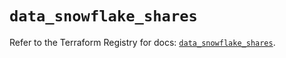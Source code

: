# `data_snowflake_shares`

Refer to the Terraform Registry for docs: [`data_snowflake_shares`](https://registry.terraform.io/providers/snowflake-labs/snowflake/0.85.0/docs/data-sources/shares).
